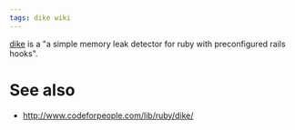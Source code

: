 ```yaml
---
tags: dike wiki
---
```


[dike](/wiki/dike) is a "a simple memory leak detector for ruby with preconfigured rails hooks".

# See also

-   <http://www.codeforpeople.com/lib/ruby/dike/>
